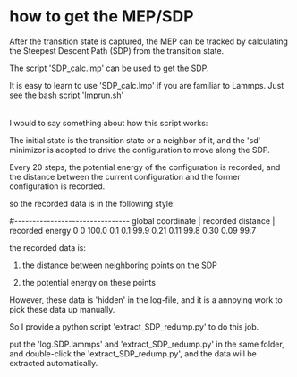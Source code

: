 # how to get the MEP/SDP

After the transition state is captured, the MEP can be tracked by calculating the Steepest Descent Path (SDP) from the transition state.

The script 'SDP_calc.lmp' can be used to get the SDP.

It is easy to learn to use 'SDP_calc.lmp' if you are familiar to Lammps. Just see the bash script 'lmprun.sh'

######

I would to say something about how this script works:

The initial state is the transition state or a neighbor of it, and the 'sd' minimizor is adopted to drive the configuration to move along the SDP.

Every 20 steps, the potential energy of the configuration is recorded, and the distance between the current configuration and the former configuration is recorded.

so the recorded data is in the following style:

#--------------------------------
global coordinate | recorded distance | recorded energy
     0          0        100.0
     0.1        0.1       99.9
     0.21       0.11      99.8
     0.30       0.09      99.7   

the recorded data is:

1) the distance between neighboring points on the SDP

2) the potential energy on these points

However, these data is 'hidden' in the log-file, and it is a annoying work to pick these data up manually.

So I provide a python script 'extract_SDP_redump.py' to do this job.

put the 'log.SDP.lammps' and 'extract_SDP_redump.py' in the same folder, and double-click the 'extract_SDP_redump.py', and the data will be extracted automatically.

######

